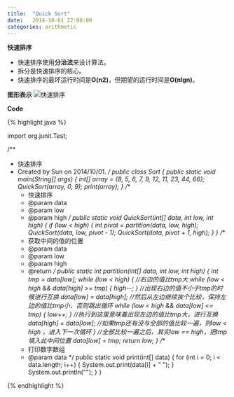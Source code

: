 ```yaml
---
title:  "Quick Sort"
date:   2014-10-01 22:00:00
categories: arithmetic
---
```


**快速排序**

* 快速排序使用**分治法**来设计算法。
* 拆分是快速排序的核心。
* 快速排序的最坏运行时间是**O(n2)**，但期望的运行时间是**O(nlgn)**。



**图形表示**
![快速排序](http://pic002.cnblogs.com/images/2012/401709/2012090309575126.png)

**Code**

{% highlight java %}

import org.junit.Test;

/**
 * 快速排序
 * Created by Sun on 2014/10/01.
 */
public class Sort {
    public static void main(String[] args) {
        int[] array = {8, 5, 6, 7, 9, 12, 11, 23, 44, 66};
        QuickSort(array, 0, 9);
        print(array);
    }
    /**
     * 快速排序
     * @param data
     * @param low
     * @param high
     */
    public static void QuickSort(int[] data, int low, int high) {
        if (low < high) {
            int pivot = partition(data, low, high);
            QuickSort(data, low, pivot - 1);
            QuickSort(data, pivot + 1, high);
        }
    }
    /**
     * 获取中间的值的位置
     * @param data
     * @param low
     * @param high
     * @return
     */
    public static int partition(int[] data, int low, int high) {
        int tmp = data[low];
        while (low < high) {
            //右边的值比tmp大
            while (low < high && data[high] >= tmp) {
                high--;
            }
            //出现右边的值不小于tmp的时候进行互换
            data[low] = data[high];
            //然后从左边继续挨个比较，保持左边的值比tmp小，否则跳出循环
            while (low < high && data[low] <= tmp) {
                low++;
            }
            //执行到这里意味着出现左边的值比tmp大，进行互换
            data[high] = data[low];
            //如果tmp还有没与全部的值比较一遍，则low < high ，进入下一次循环
        }
        //全部比较一遍之后，其实low == high，把tmp填入此中间位置
        data[low] = tmp;
        return low;
    }
    /**
     * 打印数字数组
     * @param data
     */
    public static void print(int[] data) {
        for (int i = 0; i < data.length; i++) {
            System.out.print(data[i] + "  ");
        }
        System.out.println("");
    }
}

{% endhighlight %}
